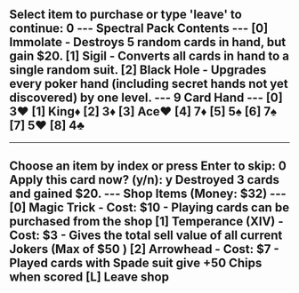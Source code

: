 Select item to purchase or type 'leave' to continue: 0
--- Spectral Pack Contents ---
[0] Immolate - Destroys 5 random cards in hand, but gain $20.
[1] Sigil - Converts all cards in hand to a single random suit.
[2] Black Hole - Upgrades every poker hand (including secret hands not yet discovered) by one level.
--- 9 Card Hand ---
[0] 3♥️
[1] King♦️
[2] 3♦️
[3] Ace♥️
[4] 7♦️
[5] 5♠️
[6] 7♠️
[7] 5♥️
[8] 4♣️
-------------------
---------------------------
Choose an item by index or press Enter to skip: 0
Apply this card now? (y/n): y
Destroyed 3 cards and gained $20.
--- Shop Items (Money: $32) ---
[0] Magic Trick - Cost: $10 - Playing cards can be purchased from the shop
[1] Temperance (XIV) - Cost: $3 - Gives the total sell value of all current Jokers (Max of $50 )
[2] Arrowhead - Cost: $7 - Played cards with Spade suit give +50 Chips when scored
[L] Leave shop
------------------